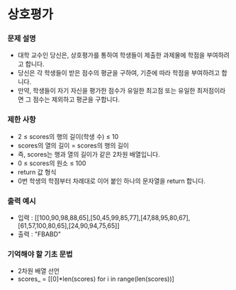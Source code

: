 # 상호평가

### 문제 설명
- 대학 교수인 당신은, 상호평가를 통하여 학생들이 제출한 과제물에 학점을 부여하려고 합니다.
- 당신은 각 학생들이 받은 점수의 평균을 구하여, 기준에 따라 학점을 부여하려고 합니다.
- 만약, 학생들이 자기 자신을 평가한 점수가 유일한 최고점 또는 유일한 최저점이라면 그 점수는 제외하고 평균을 구합니다.

### 제한 사항
- 2 ≤ scores의 행의 길이(학생 수) ≤ 10
- scores의 열의 길이 = scores의 행의 길이
- 즉, scores는 행과 열의 길이가 같은 2차원 배열입니다.
- 0  ≤ scores의 원소 ≤ 100
- return 값 형식
- 0번 학생의 학점부터 차례대로 이어 붙인 하나의 문자열을 return 합니다.

### 출력 예시
-  입력 : [[100,90,98,88,65],[50,45,99,85,77],[47,88,95,80,67],[61,57,100,80,65],[24,90,94,75,65]]
-  출력 : "FBABD"
  

### 기억해야 할 기초 문법
- 2차원 배열 선언
- scores_ = [[0]*len(scores) for i in range(len(scores))]

